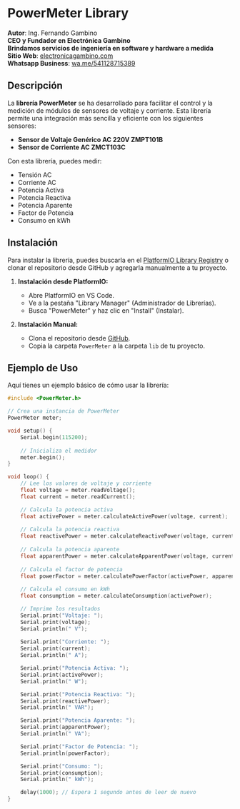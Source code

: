 # PowerMeter Library

**Autor**: Ing. Fernando Gambino  
**CEO y Fundador en Electrónica Gambino**  
**Brindamos servicios de ingeniería en software y hardware a medida**  
**Sitio Web**: [electronicagambino.com](https://electronicagambino.com)  
**Whatsapp Business**: [wa.me/541128715389](https://wa.me/541128715389)

## Descripción

La **librería PowerMeter** se ha desarrollado para facilitar el control y la medición de módulos de sensores de voltaje y corriente. Esta librería permite una integración más sencilla y eficiente con los siguientes sensores:

- **Sensor de Voltaje Genérico AC 220V ZMPT101B**
- **Sensor de Corriente AC ZMCT103C**

Con esta librería, puedes medir:

- Tensión AC
- Corriente AC
- Potencia Activa
- Potencia Reactiva
- Potencia Aparente
- Factor de Potencia
- Consumo en kWh

## Instalación

Para instalar la librería, puedes buscarla en el [PlatformIO Library Registry](https://platformio.org/lib) o clonar el repositorio desde GitHub y agregarla manualmente a tu proyecto.

1. **Instalación desde PlatformIO:**
   - Abre PlatformIO en VS Code.
   - Ve a la pestaña "Library Manager" (Administrador de Librerías).
   - Busca "PowerMeter" y haz clic en "Install" (Instalar).

2. **Instalación Manual:**
   - Clona el repositorio desde [GitHub](https://github.com/tuusuario/tu-repositorio).
   - Copia la carpeta `PowerMeter` a la carpeta `lib` de tu proyecto.

## Ejemplo de Uso

Aquí tienes un ejemplo básico de cómo usar la librería:

```cpp
#include <PowerMeter.h>

// Crea una instancia de PowerMeter
PowerMeter meter;

void setup() {
    Serial.begin(115200);
    
    // Inicializa el medidor
    meter.begin();
}

void loop() {
    // Lee los valores de voltaje y corriente
    float voltage = meter.readVoltage();
    float current = meter.readCurrent();

    // Calcula la potencia activa
    float activePower = meter.calculateActivePower(voltage, current);
    
    // Calcula la potencia reactiva
    float reactivePower = meter.calculateReactivePower(voltage, current);
    
    // Calcula la potencia aparente
    float apparentPower = meter.calculateApparentPower(voltage, current);
    
    // Calcula el factor de potencia
    float powerFactor = meter.calculatePowerFactor(activePower, apparentPower);
    
    // Calcula el consumo en kWh
    float consumption = meter.calculateConsumption(activePower);

    // Imprime los resultados
    Serial.print("Voltaje: ");
    Serial.print(voltage);
    Serial.println(" V");
    
    Serial.print("Corriente: ");
    Serial.print(current);
    Serial.println(" A");

    Serial.print("Potencia Activa: ");
    Serial.print(activePower);
    Serial.println(" W");

    Serial.print("Potencia Reactiva: ");
    Serial.print(reactivePower);
    Serial.println(" VAR");

    Serial.print("Potencia Aparente: ");
    Serial.print(apparentPower);
    Serial.println(" VA");

    Serial.print("Factor de Potencia: ");
    Serial.println(powerFactor);

    Serial.print("Consumo: ");
    Serial.print(consumption);
    Serial.println(" kWh");

    delay(1000); // Espera 1 segundo antes de leer de nuevo
}
